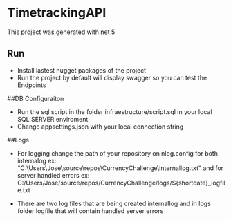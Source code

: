 # TimetrackingAPI

This project was generated with net 5

## Run

- Install lastest nugget packages of the project
- Run the project by default will display swagger so you can test the Endpoints

##DB Configuraiton

- Run the sql script in the folder infraestructure/script.sql in your local SQL SERVER enviroment
- Change appsettings.json with your local connection string

##Logs

- For logging change the path of your repository on nlog.config for both internalog 
ex: "C:\Users\Jose\source\repos\CurrencyChallenge\internallog.txt" and for server handled errors
ex: C:/Users/Jose/source/repos/CurrencyChallenge/logs/${shortdate}_logfile.txt

- There are two log files that are being created internallog and in logs folder logfile that will contain handled server errors
